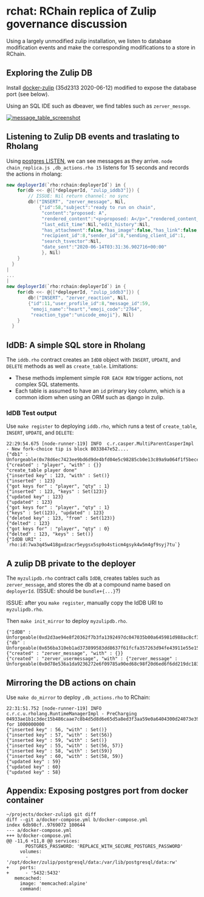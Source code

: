 # rchat: RChain replica of Zulip governance discussion

Using a largely unmodified zulip installation, we listen to
database modification events and make the corresponding modifications
to a store in RChain.

## Exploring the Zulip DB

Install [docker-zulip][dz] (35d2313 2020-06-12) modified to expose the
database port (see below).

[dz]: https://github.com/zulip/docker-zulip

Using an SQL IDE such as dbeaver, we find tables such as `zerver_messge`.

<a target="_blank" rel="noopener noreferrer" href="https://user-images.githubusercontent.com/150986/84575875-1ba89280-ad76-11ea-9b6e-526c35492277.png"><img src="https://user-images.githubusercontent.com/150986/84575875-1ba89280-ad76-11ea-9b6e-526c35492277.png" alt="message_table_screenshot" style="max-width:100%;"></a>


## Listening to Zulip DB events and traslating to Rholang

Using [postgres LISTEN][pgl], we can see messages as they arrive.
`node chain_replica.js ,db_actions.rho 15` listens for 15 seconds and
records the actions in rholang:

[pgl]: https://www.postgresql.org/docs/9.0/sql-listen.html

```scala
new deployerId(`rho:rchain:deployerId`) in {
    for(db <<- @{[*deployerId, "zulip_iddb3"]}) {
        // ISSUE: Nil return channel: no sync
        db!("INSERT", "zerver_message", Nil,
            {"id":58,"subject":"ready to run on chain",
             "content":"proposed: A",
             "rendered_content":"<p>proposed: A</p>","rendered_content_version":1,
             "last_edit_time":Nil,"edit_history":Nil,
             "has_attachment":false,"has_image":false,"has_link":false,
             "recipient_id":8,"sender_id":8,"sending_client_id":1,
             "search_tsvector":Nil,
             "date_sent":"2020-06-14T03:31:36.902716+00:00"
             }, Nil)
    }
  }
|
...
|
new deployerId(`rho:rchain:deployerId`) in {
    for(db <<- @{[*deployerId, "zulip_iddb3"]}) {
        db!("INSERT", "zerver_reaction", Nil,
        {"id":11,"user_profile_id":8,"message_id":59,
         "emoji_name":"heart","emoji_code":"2764",
         "reaction_type":"unicode_emoji"}, Nil)
    }
  }

```


## IdDB: A simple SQL store in Rholang

The `iddb.rho` contract creates an `IdDB` object with `INSERT`,
`UPDATE`, and `DELETE` methods as well as `create_table`. Limitations:

  - These methods implement simple `FOR EACH ROW` trigger actions, not
    complex SQL statements.
  - Each table is assumed to have an `id` primary key column,
    which is a common idiom when using an ORM such as django in zulip.

### IdDB Test output

Use `make register` to deploying `iddb.rho`, which runs a test of
`create_table`, `INSERT`, `UPDATE`, and `DELETE`:

```
22:29:54.675 [node-runner-119] INFO  c.r.casper.MultiParentCasperImpl - New fork-choice tip is block 8033847e52....
{"db1" : Unforgeable(0x78d6ec7423ee9bd6d9de4bfd04e5c98285cb0e13c89a9a064f1f5beceef5960f)}
{"created" : "player", "with" : {}}
"create_table player done"
{"inserted key" : 123, "with" : Set()}
{"inserted" : 123}
{"got keys for" : "player", "qty" : 1}
{"inserted" : 123, "keys" : Set(123)}
{"updated key" : 123}
{"updated" : 123}
{"got keys for" : "player", "qty" : 1}
{"keys" : Set(123), "updated" : 123}
{"deleted key" : 123, "from" : Set(123)}
{"delted" : 123}
{"got keys for" : "player", "qty" : 0}
{"delted" : 123, "keys" : Set()}
{"IdDB URI" : `rho:id:7wa3q45w418gxdzacr5eygsx5sp9o4sticm4gsyk4w5m4gf9syj7tu`}
```

## A zulip DB private to the deployer

The `myzulipdb.rho` contract calls `IdDB`, creates tables such as
`zerver_message`, and stores the db at a compound name based on
`deployerId`. (ISSUE: should be `bundle+{...}`?)

ISSUE: after you `make register`, manually copy the IdDB URI to `myzulipdb.rho`.

Then `make init_mirror` to deploy `myzulipdb.rho`.

```
{"IdDB" : Unforgeable(0xd2d3ae94e8f20362f7b3fa1392497dc047035b00a645981d988ac8cf36640870)}
{"db" : Unforgeable(0x656ba310eb1ad373899583dd8637f61fcfa357263d94fe43911e55e156eb3fd8)}
{"created" : "zerver_message", "with" : {}}
{"created" : "zerver_usermessage", "with" : {"zerver_message" : Unforgeable(0x0d78e536a1da9236272e6f09785a90ed68c98f20d6ed6f6dd219dc1835571527)}}
```

## Mirroring the DB actions on chain

Use `make do_mirror` to deploy `,db_actions.rho` to RChain:

```
22:31:51.752 [node-runner-119] INFO  c.r.c.u.rholang.RuntimeManagerImpl - PreCharging 04933ae1b1c3dec15b486caae7c8b4d5d8d6e65d5a8ed3f3aa59e0a6404300d24073e39bc5dd8a938dba2b87f3669e605d31e1cb455634baee3aab492136127c8e for 1000000000
{"inserted key" : 56, "with" : Set()}
{"inserted key" : 57, "with" : Set(56)}
{"inserted key" : 59, "with" : Set()}
{"inserted key" : 55, "with" : Set(56, 57)}
{"inserted key" : 58, "with" : Set(59)}
{"inserted key" : 60, "with" : Set(58, 59)}
{"updated key" : 59}
{"updated key" : 60}
{"updated key" : 58}
```



## Appendix: Exposing postgres port from docker container

```
~/projects/docker-zulip$ git diff
diff --git a/docker-compose.yml b/docker-compose.yml
index 6db98cf..9769072 100644
--- a/docker-compose.yml
+++ b/docker-compose.yml
@@ -11,6 +11,8 @@ services:
       POSTGRES_PASSWORD: 'REPLACE_WITH_SECURE_POSTGRES_PASSWORD'
     volumes:
       - '/opt/docker/zulip/postgresql/data:/var/lib/postgresql/data:rw'
+    ports:
+      - '5432:5432'
   memcached:
     image: 'memcached:alpine'
     command:
```
